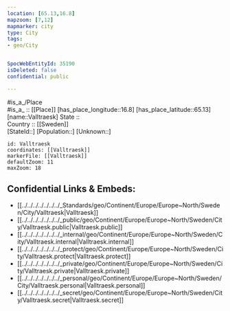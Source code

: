```yaml
---
location: [65.13,16.8] 
mapzoom: [7,12] 
mapmarker: city 
type: City
tags:
- geo/City


SpocWebEntityId: 35190
isDeleted: false
confidential: public

---
```

#is_a_/Place  
#is_a_ :: [[Place]] 
[has_place_longitude::16.8] 
[has_place_latitude::65.13] 
[name::Valltraesk] 
State ::  
Country :: [[Sweden]]  
[StateId::] 
[Population::] 
[Unknown::] 


```leaflet
id: Valltraesk
coordinates: [[Valltraesk]] 
markerFile: [[Valltraesk]] 
defaultZoom: 11 
maxZoom: 18
```


## Confidential Links & Embeds: 
- [[../../../../../../../_Standards/geo/Continent/Europe/Europe~North/Sweden/City/Valltraesk|Valltraesk]] 
- [[../../../../../../../_public/geo/Continent/Europe/Europe~North/Sweden/City/Valltraesk.public|Valltraesk.public]] 
- [[../../../../../../../_internal/geo/Continent/Europe/Europe~North/Sweden/City/Valltraesk.internal|Valltraesk.internal]] 
- [[../../../../../../../_protect/geo/Continent/Europe/Europe~North/Sweden/City/Valltraesk.protect|Valltraesk.protect]] 
- [[../../../../../../../_private/geo/Continent/Europe/Europe~North/Sweden/City/Valltraesk.private|Valltraesk.private]] 
- [[../../../../../../../_personal/geo/Continent/Europe/Europe~North/Sweden/City/Valltraesk.personal|Valltraesk.personal]] 
- [[../../../../../../../_secret/geo/Continent/Europe/Europe~North/Sweden/City/Valltraesk.secret|Valltraesk.secret]] 

